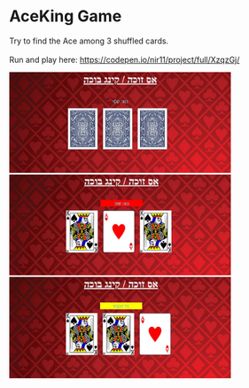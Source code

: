 # AceKing Game
Try to find the Ace among 3 shuffled cards.
<br/>                                             
Run and play here: 
https://codepen.io/nir11/project/full/XzqzGj/
<br/>                                             
                                                    
<div style="width:100%;">                                                  
  <img src="Exe4/Screenshots/image1.JPG" width="400" style="position:relative;">
  <img src="Exe4/Screenshots/image2.JPG" width="400" style="position:relative;">
  <img src="Exe4/Screenshots/image3.JPG" width="400" style="position:relative;">
</div>
